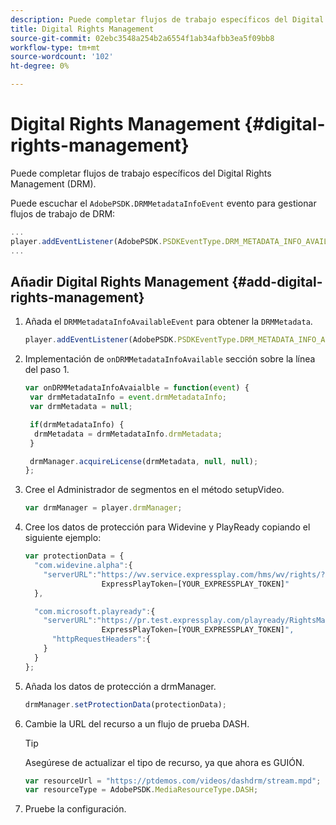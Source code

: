 ```yaml
---
description: Puede completar flujos de trabajo específicos del Digital Rights Management (DRM).
title: Digital Rights Management
source-git-commit: 02ebc3548a254b2a6554f1ab34afbb3ea5f09bb8
workflow-type: tm+mt
source-wordcount: '102'
ht-degree: 0%

---
```


# Digital Rights Management {#digital-rights-management}

Puede completar flujos de trabajo específicos del Digital Rights Management (DRM).

Puede escuchar el `AdobePSDK.DRMMetadataInfoEvent` evento para gestionar flujos de trabajo de DRM:

```js
... 
player.addEventListener(AdobePSDK.PSDKEventType.DRM_METADATA_INFO_AVAILABLE, onDRMMetadataInfoAvailable);
...
```

## Añadir Digital Rights Management {#add-digital-rights-management}

1. Añada el `DRMMetadataInfoAvailableEvent` para obtener la `DRMMetadata`.

   ```js
   player.addEventListener(AdobePSDK.PSDKEventType.DRM_METADATA_INFO_AVAILABLE, onDRMMetadataInfoAvaialble);
   ```

1. Implementación de `onDRMMetadataInfoAvailable` sección sobre la línea del paso 1.

   ```js
   var onDRMMetadataInfoAvaialble = function(event) { 
    var drmMetadataInfo = event.drmMetadataInfo; 
    var drmMetadata = null; 
   
    if(drmMetadataInfo) { 
     drmMetadata = drmMetadataInfo.drmMetadata; 
    } 
   
    drmManager.acquireLicense(drmMetadata, null, null); 
   };
   ```

1. Cree el Administrador de segmentos en el método setupVideo.

   ```js
   var drmManager = player.drmManager;
   ```

1. Cree los datos de protección para Widevine y PlayReady copiando el siguiente ejemplo:

   ```js
   var protectionData = { 
     "com.widevine.alpha":{ 
       "serverURL":"https://wv.service.expressplay.com/hms/wv/rights/? 
                    ExpressPlayToken=[YOUR_EXPRESSPLAY_TOKEN]"  
     }, 
   
     "com.microsoft.playready":{ 
       "serverURL":"https://pr.test.expressplay.com/playready/RightsManager.asmx? 
                    ExpressPlayToken=[YOUR_EXPRESSPLAY_TOKEN]", 
         "httpRequestHeaders":{ 
       } 
     } 
   };
   ```

1. Añada los datos de protección a drmManager.

   ```js
   drmManager.setProtectionData(protectionData);
   ```

1. Cambie la URL del recurso a un flujo de prueba DASH.

   >[!TIP]
   >
   >Asegúrese de actualizar el tipo de recurso, ya que ahora es GUIÓN.

   ```js
   var resourceUrl = "https://ptdemos.com/videos/dashdrm/stream.mpd"; 
   var resourceType = AdobePSDK.MediaResourceType.DASH;
   ```

1. Pruebe la configuración.

